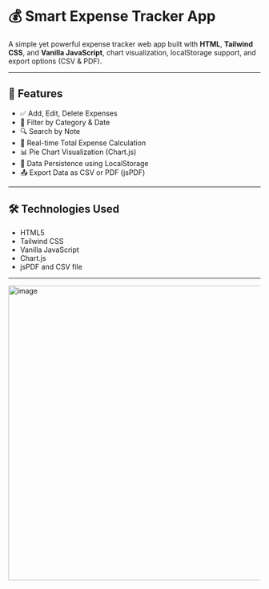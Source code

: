 # 💰 Smart Expense Tracker App

A simple yet powerful expense tracker web app built with **HTML**, **Tailwind CSS**, and **Vanilla JavaScript**, chart visualization, localStorage support, and export options (CSV & PDF).

---

## 🚀 Features

- ✅ Add, Edit, Delete Expenses
- 📅 Filter by Category & Date
- 🔍 Search by Note
- 🧮 Real-time Total Expense Calculation
- 📊 Pie Chart Visualization (Chart.js)
- 💾 Data Persistence using LocalStorage
- 📤 Export Data as CSV or PDF (jsPDF)

---

## 🛠️ Technologies Used

- HTML5  
- Tailwind CSS  
- Vanilla JavaScript  
- Chart.js  
- jsPDF and CSV file

---

<img width="1286" height="588" alt="image" src="https://github.com/user-attachments/assets/0c073d08-a0c2-4427-bea4-d7ea41507de3" />
